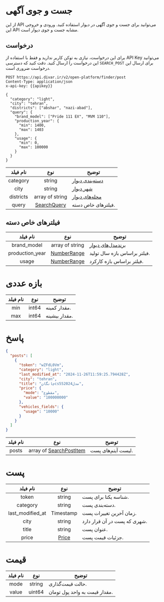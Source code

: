 # جست و جوی آگهی

از این API می‌توانید برای جست و جوی آگهی در دیوار استفاده کنید. ورودی و خروجی این API مشابه جست و جوی دیوار است.

## درخواست 

برای این درخواست، نیازی به توکن کاربر ندارید و فقط با استفاده از API Key می‌توانید این درخواست را ارسال کنید.
دقت کنید که دسترسی `SEARCH_POST` برای ارسال این درخواست ضروری است.

```HTTP request
POST https://api.divar.ir/v2/open-platform/finder/post
Content-Type: application/json
x-api-key: {{apikey}}

{
  "category": "light",
  "city": "tehran",
  "districts": ["abshar", "nazi-abad"],
  "query": {
    "brand_model": ["Pride 111 EX", "MVM 110"],
    "production_year": {
      "min": 1400,
      "max": 1403
    },
    "usage": {
      "min": 0,
      "max": 100000
    }
  }
}
```
| نام فیلد  |                نوع                | توضیح                                          |
|:---------:|:---------------------------------:|------------------------------------------------|
| category  |              string               | [دسته‌بندی‌ دیوار](../assets/ReadMe.md#دستهها) |
|   city    |              string               | [شهر دیوار](../assets/ReadMe.md#شهرها)         |
| districts |          array of string          | [محله‌های دیوار](../assets/ReadMe.md#محلهها)   |
|   query   | [SearchQuery](#فیلترهای-خاص-دسته) | فیلترهای خاص دسته.                             |


## فیلترهای خاص دسته
|    نام فیلد     |            نوع            | توضیح                                               |
|:---------------:|:-------------------------:|-----------------------------------------------------|
|   brand_model   |      array of string      | [برندمدل‌های دیوار](../assets/ReadMe.md#برند-مدلها) |
| production_year | [NumberRange](#بازه-عددی) | فیلتر براساس بازه سال تولید.                        |
|      usage      | [NumberRange](#بازه-عددی) | فیلتر براساس بازه کارکرد.                           |


# بازه عددی
| نام فیلد |  نوع  | توضیح         |
|:--------:|:-----:|---------------|
|   min    | int64 | مقدار کمینه.  |
|   max    | int64 | مقدار بیشینه. |
# پاسخ

```json
{
  "posts": [
    {
      "token": "wZFdL0Vm",
      "category": "light",
      "last_modified_at": "2024-11-26T11:59:25.794428Z",
      "city": "tehran",
      "title": "چانگانcs55مدل2024",
      "price": {
        "mode": "مقطوع",
        "value": "100000000"
      },
      "vehicles_fields": {
        "usage": "10000"
      }
    }
  ]
}

```


| نام فیلد |               نوع               | توضیح              |
|:--------:|:-------------------------------:|--------------------|
|  posts   | array of [SearchPostItem](#پست) | لیست آیتم‌های پست. |

# پست
|     نام فیلد     |      نوع       | توضیح                        |
|:----------------:|:--------------:|------------------------------|
|      token       |     string     | شناسه یکتا برای پست.         |
|     category     |     string     | دسته‌بندی پست.               |
| last_modified_at |   Timestamp    | زمان آخرین تغییرات پست.      |
|       city       |     string     | شهری که پست در آن قرار دارد. |
|      title       |     string     | عنوان پست.                   |
|      price       | [Price](#قیمت) | جزئیات قیمت پست.             |


# قیمت
| نام فیلد |  نوع   | توضیح                         |
|:--------:|:------:|-------------------------------|
|   mode   | string | حالت قیمت‌گذاری.              |
|  value   | uint64 | مقدار قیمت به واحد پول تومان. |
